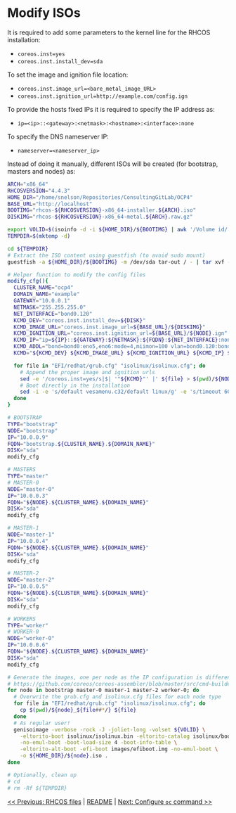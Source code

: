 # Modify ISOs

It is required to add some parameters to the kernel line for the RHCOS installation:

* `coreos.inst=yes`
* `coreos.inst.install_dev=sda`

To set the image and ignition file location:

* `coreos.inst.image_url=<bare_metal_image_URL>`
* `coreos.inst.ignition_url=http://example.com/config.ign`

To provide the hosts fixed IPs it is required to specify the IP address as:

* `ip=<ip>::<gateway>:<netmask>:<hostname>:<interface>:none`

To specify the DNS nameserver IP:

* `nameserver=<nameserver_ip>`

Instead of doing it manually, different ISOs will be created (for bootstrap,
masters and nodes) as:

```bash
ARCH="x86_64"
RHCOSVERSION="4.4.3"
HOME_DIR="/home/snelson/Repositories/ConsultingGitLab/OCP4"
BASE_URL="http://localhost"
BOOTIMG="rhcos-${RHCOSVERSION}-x86_64-installer.${ARCH}.iso"
DISKIMG="rhcos-${RHCOSVERSION}-x86_64-metal.${ARCH}.raw.gz"

export VOLID=$(isoinfo -d -i ${HOME_DIR}/${BOOTIMG} | awk '/Volume id/ { print $3 }')
TEMPDIR=$(mktemp -d)

cd ${TEMPDIR}
# Extract the ISO content using guestfish (to avoid sudo mount)
guestfish -a ${HOME_DIR}/${BOOTIMG} -m /dev/sda tar-out / - | tar xvf -

# Helper function to modify the config files
modify_cfg(){
  CLUSTER_NAME="ocp4"
  DOMAIN_NAME="example"
  GATEWAY="10.0.0.1"
  NETMASK="255.255.255.0"
  NET_INTERFACE="bond0.120"
  KCMD_DEV="coreos.inst.install_dev=${DISK}"
  KCMD_IMAGE_URL="coreos.inst.image_url=${BASE_URL}/${DISKIMG}"
  KCMD_IGNITION_URL="coreos.inst.ignition_url=${BASE_URL}/${NODE}.ign"
  KCMD_IP="ip=${IP}::${GATEWAY}:${NETMASK}:${FQDN}:${NET_INTERFACE}:none nameserver=${DNS}"
  KCMD_ADDL="bond=bond0:eno5,eno6:mode=4,miimon=100 vlan=bond0.120:bond0 ipv6.disable=1"
  KCMD="${KCMD_DEV} ${KCMD_IMAGE_URL} ${KCMD_IGNITION_URL} ${KCMD_IP} ${KCMD_ADDL}"

  for file in "EFI/redhat/grub.cfg" "isolinux/isolinux.cfg"; do
    # Append the proper image and ignition urls
    sed -e '/coreos.inst=yes/s|$| '"${KCMD}"' |' ${file} > $(pwd)/${NODE}_${file##*/}
    # Boot directly in the installation
    sed -i -e 's/default vesamenu.c32/default linux/g' -e 's/timeout 600/timeout 10/g' $(pwd)/${NODE}_${file##*/}
  done
}

# BOOTSTRAP
TYPE="bootstrap"
NODE="bootstrap"
IP="10.0.0.9"
FQDN="bootstrap.${CLUSTER_NAME}.${DOMAIN_NAME}"
DISK="sda"
modify_cfg

# MASTERS
TYPE="master"
# MASTER-0
NODE="master-0"
IP="10.0.0.3"
FQDN="${NODE}.${CLUSTER_NAME}.${DOMAIN_NAME}"
DISK="sda"
modify_cfg

# MASTER-1
NODE="master-1"
IP="10.0.0.4"
FQDN="${NODE}.${CLUSTER_NAME}.${DOMAIN_NAME}"
DISK="sda"
modify_cfg

# MASTER-2
NODE="master-2"
IP="10.0.0.5"
FQDN="${NODE}.${CLUSTER_NAME}.${DOMAIN_NAME}"
DISK="sda"
modify_cfg

# WORKERS
TYPE="worker"
# WORKER-0
NODE="worker-0"
IP="10.0.0.6"
FQDN="${NODE}.${CLUSTER_NAME}.${DOMAIN_NAME}"
DISK="sda"
modify_cfg

# Generate the images, one per node as the IP configuration is different...
# https://github.com/coreos/coreos-assembler/blob/master/src/cmd-buildextend-installer#L97-L103
for node in bootstrap master-0 master-1 master-2 worker-0; do
  # Overwrite the grub.cfg and isolinux.cfg files for each node type
  for file in "EFI/redhat/grub.cfg" "isolinux/isolinux.cfg"; do
    cp $(pwd)/${node}_${file##*/} ${file}
  done
  # As regular user!
  genisoimage -verbose -rock -J -joliet-long -volset ${VOLID} \
    -eltorito-boot isolinux/isolinux.bin -eltorito-catalog isolinux/boot.cat \
    -no-emul-boot -boot-load-size 4 -boot-info-table \
    -eltorito-alt-boot -efi-boot images/efiboot.img -no-emul-boot \
    -o ${HOME_DIR}/${node}.iso .
done

# Optionally, clean up
# cd
# rm -Rf ${TEMPDIR}
```

[<< Previous: RHCOS files](8-rhcos-files.md) | [README](../README.md) | [Next: Configure `oc` command >>](10-configure-oc-command.md)
